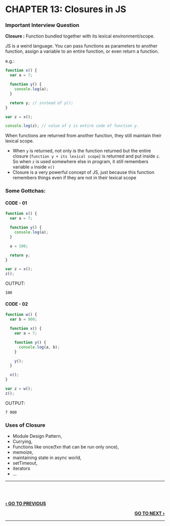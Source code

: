 # CHAPTER 13: Closures in JS

### Important Interview Question

**Closure :** Function bundled together with its lexical environment/scope.

JS is a weird language. You can pass functions as parameters to another function, assign a variable to an entire function, or even return a function.

e.g.:

```javascript
function x() {
  var a = 7;

  function y() {
    console.log(a);
  }

  return y; // instead of y();
}

var z = x();

console.log(z); // value of z is entire code of function y.
```

When functions are returned from another function, they still maintain their lexical
scope.

- When `y` is returned, not only is the function returned but the entire closure (`function y + its lexical scope`) is returned and put inside `z`. So when `z` is used somewhere else in program, it still remembers variable `a` inside `x()`
- Closure is a very powerful concept of JS, just because this function remembers things even if they are not in their lexical scope

### Some Gottchas:

#### CODE - 01

```javascript
function x() {
  var a = 7;

  function y() {
    console.log(a);
  }

  a = 100;

  return y;
}

var z = x();
z();
```

OUTPUT:

    100

#### CODE - 02

```javascript
function w() {
  var b = 900;

  function x() {
    var a = 7;

    function y() {
      console.log(a, b);
    }

    y();
  }

  x();
}

var z = w();
z();
```

OUTPUT:

    7 900

### Uses of Closure

- Module Design Pattern,
- Currying,
- Functions like once(fxn that can be run only once),
- memoize,
- maintaining state in async world,
- setTimeout,
- iterators
- ...

---

<br><br>

<p align="left">
  <a href="./12_Block_Scope_And_Shadowing.md"><b>‹ GO TO PREVIOUS</b></a>
</p>

<p align="right">
  <a href="./14_setTimeout_And_closures.md"><b>GO TO NEXT ›</b></a>
</p>

---
